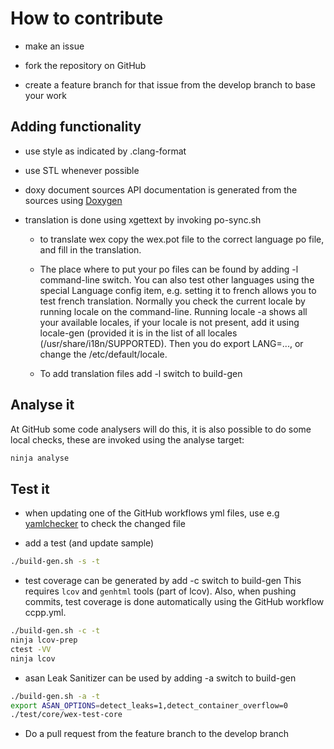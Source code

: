 # How to contribute

- make an issue

- fork the repository on GitHub

- create a feature branch for that issue from the develop branch to base your work

## Adding functionality

- use style as indicated by .clang-format

- use STL whenever possible

- doxy document sources
  API documentation is generated from the sources
  using [Doxygen](http://www.stack.nl/~dimitri/doxygen/)

- translation is done using xgettext by invoking po-sync.sh
  - to translate wex copy the wex.pot file to the correct language po
    file, and fill in the translation.

  - The place where to put your po files can be found by adding -l command-line switch.
    You can also test other languages using the special Language config item,
    e.g. setting it to french allows you to test french translation.
    Normally you check the current locale by running locale on the
    command-line. Running locale -a shows all your available locales, if your
    locale is not present, add it using locale-gen (provided it is in
    the list of all locales (/usr/share/i18n/SUPPORTED).
    Then you do export LANG=..., or change the /etc/default/locale.

  - To add translation files add -l switch to build-gen

## Analyse it

At GitHub some code analysers will do this, it is also possible to do
some local checks, these are invoked using the analyse target:

```bash
ninja analyse
```

## Test it

- when updating one of the GitHub workflows yml files, use e.g
  [yamlchecker](https://yamlchecker.com) to check the changed file

- add a test (and update sample)

```bash
./build-gen.sh -s -t
```

- test coverage can be generated by add -c switch to build-gen
  This requires `lcov` and `genhtml` tools (part of lcov).
  Also, when pushing commits, test coverage is done automatically using
  the GitHub workflow ccpp.yml.

```bash
./build-gen.sh -c -t
ninja lcov-prep
ctest -VV
ninja lcov
```

- asan Leak Sanitizer can be used by adding -a switch to build-gen

```bash
./build-gen.sh -a -t
export ASAN_OPTIONS=detect_leaks=1,detect_container_overflow=0
./test/core/wex-test-core
```

- Do a pull request from the feature branch to the develop branch
